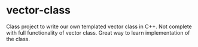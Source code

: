 # vector-class
Class project to write our own templated vector class in C++.
Not complete with full functionality of vector class.
Great way to learn implementation of the class.
